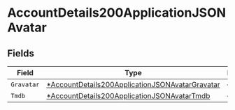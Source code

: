 # AccountDetails200ApplicationJSONAvatar


## Fields

| Field                                                                                                                        | Type                                                                                                                         | Required                                                                                                                     | Description                                                                                                                  |
| ---------------------------------------------------------------------------------------------------------------------------- | ---------------------------------------------------------------------------------------------------------------------------- | ---------------------------------------------------------------------------------------------------------------------------- | ---------------------------------------------------------------------------------------------------------------------------- |
| `Gravatar`                                                                                                                   | [*AccountDetails200ApplicationJSONAvatarGravatar](../../models/operations/accountdetails200applicationjsonavatargravatar.md) | :heavy_minus_sign:                                                                                                           | N/A                                                                                                                          |
| `Tmdb`                                                                                                                       | [*AccountDetails200ApplicationJSONAvatarTmdb](../../models/operations/accountdetails200applicationjsonavatartmdb.md)         | :heavy_minus_sign:                                                                                                           | N/A                                                                                                                          |